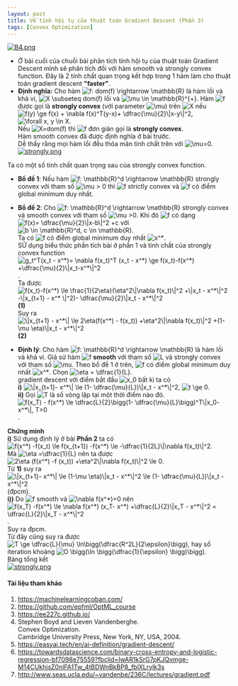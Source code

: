 ```yaml
---
layout: post
title: Về tính hội tụ của thuật toán Gradient Descent (Phần 3)
tags: [Convex Optimization]
---
```





[![B4.png](https://i.postimg.cc/B6N7nH5v/B4.png)](https://postimg.cc/TLLJky48)
  
- Ở bài cuối của chuỗi bài phân tích tính hội tụ của thuật toán Gradient Descent mình sẽ phân tích đối với hàm smooth và strongly convex function. Đây là 2 tính chất quan trọng kết hợp trong 1 hàm làm cho thuật toán gradient descent **"faster"**.
- **Định nghĩa:** Cho hàm <img src="https://i.upmath.me/svg/f%3A%20dom(f)%20%5Crightarrow%20%5Cmathbb%7BR%7D" alt="f: dom(f) \rightarrow \mathbb{R}" /> là hàm lồi và khả vi, <img src="https://i.upmath.me/svg/X%20%5Csubseteq%20dom(f)" alt="X \subseteq dom(f)" /> lồi và <img src="https://i.upmath.me/svg/%20%5Cmu%20%5Cin%20%5Cmathbb%7BR%7D%5E%7B%2B%7D" alt=" \mu \in \mathbb{R}^{+}" />. Hàm <img src="https://i.upmath.me/svg/f" alt="f" /> được gọi là **strongly convex** (với parameter <img src="https://i.upmath.me/svg/%5Cmu" alt="\mu" />) trên <img src="https://i.upmath.me/svg/X" alt="X" /> nếu  
<img src="https://i.upmath.me/svg/f(y)%20%5Cge%20f(x)%20%2B%20%5Cnabla%20f(x)%5ET(y-x)%2B%20%5Cdfrac%7B%5Cmu%7D%7B2%7D%5C%7Cx-y%5C%7C%5E2" alt="f(y) \ge f(x) + \nabla f(x)^T(y-x)+ \dfrac{\mu}{2}\|x-y\|^2" />, <img src="https://i.upmath.me/svg/%5Cforall%20x%2C%20y%20%5Cin%20X" alt="\forall x, y \in X" />.  
Nếu <img src="https://i.upmath.me/svg/X%3Ddom(f)" alt="X=dom(f)" /> thì <img src="https://i.upmath.me/svg/f" alt="f" /> đơn giản gọi là **strongly convex**.  
Hàm smooth convex đã được định nghĩa ở bài trước.  
Dễ thấy rằng mọi hàm lồi đều thỏa mãn tính chất trên với <img src="https://i.upmath.me/svg/%5Cmu%3D0" alt="\mu=0" />.  
[![strongly.png](https://i.postimg.cc/Kz9PXcFc/strongly.png)](https://postimg.cc/5YCYLV6D)  
  
Ta có một số tính chất quan trọng sau của strongly convex function.  
- **Bổ đề 1**: Nếu hàm <img src="https://i.upmath.me/svg/f%3A%20%5Cmathbb%7BR%7D%5Ed%20%5Crightarrow%20%5Cmathbb%7BR%7D" alt="f: \mathbb{R}^d \rightarrow \mathbb{R}" /> strongly convex với tham số <img src="https://i.upmath.me/svg/%5Cmu%20%3E%200" alt="\mu &gt; 0" /> thì <img src="https://i.upmath.me/svg/f" alt="f" /> strictly convex và <img src="https://i.upmath.me/svg/f" alt="f" /> có điểm global minimum duy nhất.  
- **Bổ đề 2**: Cho <img src="https://i.upmath.me/svg/f%3A%20%5Cmathbb%7BR%7D%5Ed%20%5Crightarrow%20%5Cmathbb%7BR%7D" alt="f: \mathbb{R}^d \rightarrow \mathbb{R}" /> strongly convex và smooth convex với tham số <img src="https://i.upmath.me/svg/%5Cmu%20%3E0%20" alt="\mu &gt;0 " />. Khi đó <img src="https://i.upmath.me/svg/f" alt="f" /> có dạng  
<img src="https://i.upmath.me/svg/f(x)%3D%20%5Cdfrac%7B%5Cmu%7D%7B2%7D%5C%7Cx-b%5C%7C%5E2%20%2Bc%20" alt="f(x)= \dfrac{\mu}{2}\|x-b\|^2 +c " /> với <img src="https://i.upmath.me/svg/b%20%5Cin%20%5Cmathbb%7BR%7D%5Ed%2C%20c%20%5Cin%20%5Cmathbb%7BR%7D" alt="b \in \mathbb{R}^d, c \in \mathbb{R}" />.  
Ta có <img src="https://i.upmath.me/svg/f" alt="f" /> có điểm global minimum duy nhất <img src="https://i.upmath.me/svg/x%5E*" alt="x^*" />.  
SỬ dụng biểu thức phần tích bài ở phần 1 và tính chất của strongly convex function  
<img src="https://i.upmath.me/svg/g_t%5ET(x_t%20-%20x%5E*)%3D%20%5Cnabla%20f(x_t)%5ET%20(x_t%20-%20x%5E*)%20%5Cge%20f(x_t)-f(x%5E*)%20%2B%5Cdfrac%7B%5Cmu%7D%7B2%7D%5C%7Cx_t-x%5E*%5C%7C%5E2" alt="g_t^T(x_t - x^*)= \nabla f(x_t)^T (x_t - x^*) \ge f(x_t)-f(x^*) +\dfrac{\mu}{2}\|x_t-x^*\|^2" />.    
Ta được  
<img src="https://i.upmath.me/svg/f(x_t)-f(x%5E*)%20%5Cle%20%5Cfrac%7B1%7D%7B2%5Ceta%7D(%5Ceta%5E2%5C%7C%5Cnabla%20f(x_t)%5C%7C%5E2%20%2B%5C%7Cx_t%20-%20x%5E*%5C%7C%5E2%20-%5C%7Cx_%7Bt%2B1%7D%20-%20x%5E*%20%5C%7C%5E2)-%20%5Cdfrac%7B%5Cmu%7D%7B2%7D%5C%7Cx_t%20-%20x%5E*%5C%7C%5E2%20%20" alt="f(x_t)-f(x^*) \le \frac{1}{2\eta}(\eta^2\|\nabla f(x_t)\|^2 +\|x_t - x^*\|^2 -\|x_{t+1} - x^* \|^2)- \dfrac{\mu}{2}\|x_t - x^*\|^2  " />  **(1)**  
Suy ra <img src="https://i.upmath.me/svg/%5C%7Cx_%7Bt%2B1%7D%20-%20x%5E*%5C%7C%20%5Cle%202%5Ceta(f(x%5E*)%20-%20f(x_t))%20%2B%5Ceta%5E2%5C%7C%5Cnabla%20f(x_t)%5C%7C%5E2%20%2B(1-%5Cmu%20%5Ceta)%5C%7Cx_t%20-%20x%5E*%5C%7C%5E2" alt="\|x_{t+1} - x^*\| \le 2\eta(f(x^*) - f(x_t)) +\eta^2\|\nabla f(x_t)\|^2 +(1-\mu \eta)\|x_t - x^*\|^2" /> **(2)**  

  
- **Định lý**: Cho hàm <img src="https://i.upmath.me/svg/f%3A%20%5Cmathbb%7BR%7D%5Ed%20%5Crightarrow%20%5Cmathbb%7BR%7D" alt="f: \mathbb{R}^d \rightarrow \mathbb{R}" /> là hàm lồi và khả vi.  Giả sử hàm <img src="https://i.upmath.me/svg/f" alt="f" /> **smooth** với tham số <img src="https://i.upmath.me/svg/L" alt="L" /> và strongly convex với tham số <img src="https://i.upmath.me/svg/%5Cmu" alt="\mu" />. Theo bổ đề 1 ở trên, <img src="https://i.upmath.me/svg/f" alt="f" /> có điểm global minimum duy nhất <img src="https://i.upmath.me/svg/x%5E*" alt="x^*" />. Chọn <img src="https://i.upmath.me/svg/%5Ceta%20%3D%20%5Cdfrac%7B1%7D%7BL%7D" alt="\eta = \dfrac{1}{L}" />.  
gradient descent với điểm bắt đầu <img src="https://i.upmath.me/svg/x_0" alt="x_0" /> bất kì ta có  
**i)**  <img src="https://i.upmath.me/svg/%5C%7Cx_%7Bt%2B1%7D-%20x%5E*%5C%7C%20%5Cle%20(1-%20%5Cdfrac%7B%5Cmu%7D%7BL%7D)%5C%7Cx_t%20-%20x%5E*%5C%7C%5E2" alt="\|x_{t+1}- x^*\| \le (1- \dfrac{\mu}{L})\|x_t - x^*\|^2" />, <img src="https://i.upmath.me/svg/t%20%5Cge%200" alt="t \ge 0" />.  
**ii)** Gọi <img src="https://i.upmath.me/svg/T" alt="T" /> là số vòng lặp tại một thời điểm nào đó.  
<img src="https://i.upmath.me/svg/f(x_T)%20-%20f(x%5E*)%20%5Cle%20%5Cdfrac%7BL%7D%7B2%7D%5Cbigg(1-%20%5Cdfrac%7B%5Cmu%7D%7BL%7D%5Cbigg)%5ET%5C%7Cx_0-%20x%5E*%5C%7C%2C%20T%3E0" alt="f(x_T) - f(x^*) \le \dfrac{L}{2}\bigg(1- \dfrac{\mu}{L}\bigg)^T\|x_0- x^*\|, T&gt;0" />.  
  
**Chứng minh**  
**i)** Sử dụng định lý ở bài **Phần 2** ta có <img src="https://i.upmath.me/svg/f(x%5E*)%20-f(x_t)%20%5Cle%20f(x_%7Bt%2B1%7D)%20-f(x%5E*)%20%5Cle%20-%5Cdfrac%7B1%7D%7B2L%7D%5C%7C%5Cnabla%20f(x_t)%5C%7C%5E2" alt="f(x^*) -f(x_t) \le f(x_{t+1}) -f(x^*) \le -\dfrac{1}{2L}\|\nabla f(x_t)\|^2" />.  
Mà <img src="https://i.upmath.me/svg/%5Ceta%20%3D%5Cdfrac%7B1%7D%7BL%7D" alt="\eta =\dfrac{1}{L}" /> nên ta được <img src="https://i.upmath.me/svg/2%5Ceta%20(f(x%5E*)%20-f%20(x_t))%20%2B%5Ceta%5E2%5C%7C%5Cnabla%20f(x_t)%5C%7C%5E2%20%5Cle%200" alt="2\eta (f(x^*) -f (x_t)) +\eta^2\|\nabla f(x_t)\|^2 \le 0" />.  
Từ **1)** suy ra <img src="https://i.upmath.me/svg/%5C%7Cx_%7Bt%2B1%7D-%20x%5E*%5C%7C%20%5Cle%20(1-%5Cmu%20%5Ceta)%5C%7Cx_t%20-%20x%5E*%5C%7C%5E2%20%5Cle%20%20(1-%20%5Cdfrac%7B%5Cmu%7D%7BL%7D)%5C%7Cx_t%20-%20x%5E*%5C%7C%5E2" alt="\|x_{t+1}- x^*\| \le (1-\mu \eta)\|x_t - x^*\|^2 \le  (1- \dfrac{\mu}{L})\|x_t - x^*\|^2" /> (đpcm).  
**i))** Do <img src="https://i.upmath.me/svg/f" alt="f" /> smooth và <img src="https://i.upmath.me/svg/%5Cnabla%20f(x%5E*)%3D0" alt="\nabla f(x^*)=0" /> nên  
<img src="https://i.upmath.me/svg/f(x_T)%20-f(x%5E*)%20%5Cle%20%5Cnabla%20f(x%5E*)%20(x_T-%20x%5E*)%20%2B%5Cdfrac%7BL%7D%7B2%7D%5C%7Cx_T%20-%20x%5E*%5C%7C%5E2%20%3D%20%5Cdfrac%7BL%7D%7B2%7D%5C%7Cx_T%20-%20x%5E*%5C%7C%5E2" alt="f(x_T) -f(x^*) \le \nabla f(x^*) (x_T- x^*) +\dfrac{L}{2}\|x_T - x^*\|^2 = \dfrac{L}{2}\|x_T - x^*\|^2" />.  
Suy ra đpcm.  
Từ đây cũng suy ra được <img src="https://i.upmath.me/svg/T%20%5Cge%20%5Cdfrac%7BL%7D%7B%5Cmu%7D%20%5Cln%5Cbigg(%5Cdfrac%7BR%5E2L%7D%7B2%5Cepsilon%7D%5Cbigg)" alt="T \ge \dfrac{L}{\mu} \ln\bigg(\dfrac{R^2L}{2\epsilon}\bigg)" />, hay số iteration khoảng <img src="https://i.upmath.me/svg/O%20%5Cbigg(%5Cln%20%5Cbigg(%5Cdfrac%7B1%7D%7B%5Cepsilon%7D%20%5Cbigg)%5Cbigg)" alt="O \bigg(\ln \bigg(\dfrac{1}{\epsilon} \bigg)\bigg)" />.    
Bảng tổng kết  
[![strongly.png](https://i.postimg.cc/JzwGxRhk/strongly.png)](https://postimg.cc/ykP1Y4c1)
#### Tài liệu tham khảo  
1. https://machinelearningcoban.com/
2. https://github.com/epfml/OptML_course
3. https://ee227c.github.io/
4. Stephen Boyd and Lieven Vandenberghe.  
Convex Optimization.  
Cambridge University Press, New York, NY, USA, 2004.  
5. https://easyai.tech/en/ai-definition/gradient-descent/
6. https://towardsdatascience.com/binary-cross-entropy-and-logistic-regression-bf7098e75559?fbclid=IwAR1kSrG7pKJQvmge-M14CUkhjsZ0nlFA1Tw_4tBDWnBkBP8_fblXLrylk3s  
7. http://www.seas.ucla.edu/~vandenbe/236C/lectures/gradient.pdf
